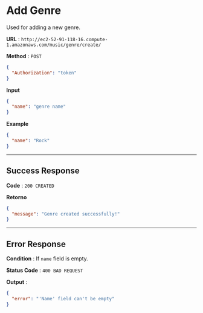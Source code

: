 # Add Genre

Used for adding a new genre.

**URL** : `http://ec2-52-91-118-16.compute-1.amazonaws.com/music/genre/create/`

**Method** : `POST`

```json
{
  "Authorization": "token"
}
```

**Input**

```json
{
  "name": "genre name"
}
```

**Example**

```json
{
  "name": "Rock"
}
```

---

## Success Response

**Code** : `200 CREATED`

**Retorno**

```json
{
  "message": "Genre created successfully!"
}
```

---

## Error Response

**Condition** : If `name` field is empty.

**Status Code** : `400 BAD REQUEST`

**Output** :

```json
{
  "error": "'Name' field can't be empty"
}
```
